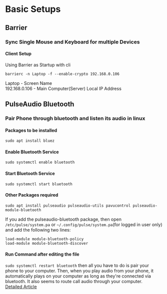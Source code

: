 Basic Setups
====

Barrier
----
<h3>Sync Single Mouse and Keyboard for multiple Devices</h3>
<h4>Client Setup</h4>
Using Barrier as Startup with cli<br/>

`barrierc -n Laptop -f --enable-crypto 192.168.0.106`

Laptop - Screen Name <br/>
192.168.0.106 - Main Computer(Server) Local IP Address

PulseAudio Bluetooth
-----
<h3>Pair Phone through bluetooth and listen its audio in linux</h3>
<h4>Packages to be installed</h4>

`sudo apt install bluez`
<h4>Enable Bluetooth Service</h4>

`sudo systemctl enable bluetooth`
<h4>Start Bluetooth Service</h4>

`sudo systemctl start bluetooth`
<h4>Other Packages required</h4>

`sudo apt install pulseaudio pulseaudio-utils pavucontrol pulseaudio-module-bluetooth`


If you add the pulseaudio-bluetooth package, then open `/etc/pulse/system.pa` or `~/.config/pulse/system.pa`(for logged in user only) and add the following two lines:

`load-module module-bluetooth-policy`<br/>
`load-module module-bluetooth-discover`<br/>
<h4>Run Command after editing the file</h4>

`sudo systemctl restart bluetooth`
then all you have to do is pair your phone to your computer. Then, when you play audio from your phone, it automatically plays on your computer as long as they're connected via bluetooth. It also seems to route call audio through your computer.<br/>
<a href="https://ostechnix.com/turn-your-linux-pc-into-bluetooth-speakers-for-your-phone/" target="_blank">Detailed Article</a>
